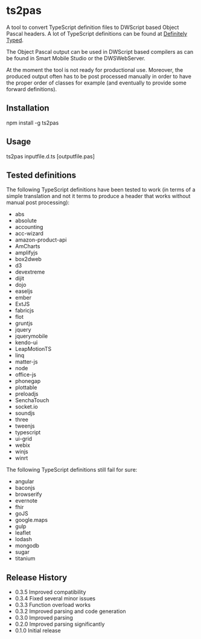 ts2pas
======

A tool to convert TypeScript definition files to DWScript based Object Pascal headers. A lot of TypeScript definitions can be found at [Definitely Typed](http://DefinitelyTyped.org/).

The Object Pascal output can be used in DWScript based compilers as can be found in Smart Mobile Studio or the DWSWebServer.

At the moment the tool is not ready for productional use. Moreover, the produced output often has to be post processed manually in order to have the proper order of classes for example (and eventually to provide some forward definitions).    

## Installation

  npm install -g ts2pas

## Usage

  ts2pas inputfile.d.ts [outputfile.pas]

## Tested definitions

The following TypeScript definitions have been tested to work (in terms of a simple translation and not it terms to produce a header that works without manual post processing):

* abs
* absolute
* accounting
* acc-wizard
* amazon-product-api
* AmCharts
* amplifyjs
* box2dweb
* d3
* devextreme
* dijit
* dojo
* easeljs
* ember
* ExtJS
* fabricjs
* flot
* gruntjs
* jquery
* jquerymobile
* kendo-ui
* LeapMotionTS
* linq
* matter-js
* node
* office-js
* phonegap
* plottable
* preloadjs
* SenchaTouch
* socket.io
* soundjs
* three
* tweenjs
* typescript
* ui-grid
* webix
* winjs
* winrt

The following TypeScript definitions still fail for sure:

* angular
* baconjs
* browserify
* evernote
* fhir
* goJS
* google.maps
* gulp
* leaflet
* lodash
* mongodb
* sugar
* titanium


## Release History

* 0.3.5 Improved compatibility 
* 0.3.4 Fixed several minor issues 
* 0.3.3 Function overload works 
* 0.3.2 Improved parsing and code generation
* 0.3.0 Improved parsing
* 0.2.0 Improved parsing significantly
* 0.1.0 Initial release